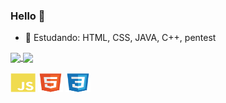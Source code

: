 ### Hello 👋



- 🌱 Estudando: HTML, CSS, JAVA, C++, pentest



<a href="https://github.com/anuraghazra/github-readme-stats">
  <img height=200 align="center" src="https://github-readme-stats.vercel.app/api?username=ehigor&show_icons=true&theme=aura_dark"/>
</a>
<a href="https://github.com/anuraghazra/convoychat">
  <img height=130 align="center" src="https://github-readme-stats.vercel.app/api/top-langs?username=ehigor&layout=compact&langs_count=8&theme=aura_dark&card_width=320="/>
</a>


<div style="display: inline_block"><br>
  <img align="center" alt="ehigor-Js" height="30" width="40" src="https://raw.githubusercontent.com/devicons/devicon/master/icons/javascript/javascript-plain.svg">
  <img align="center" alt="ehigor-HTML" height="30" width="40" src="https://raw.githubusercontent.com/devicons/devicon/master/icons/html5/html5-original.svg">
  <img align="center" alt="ehigor-CSS" height="30" width="40" src="https://raw.githubusercontent.com/devicons/devicon/master/icons/css3/css3-original.svg">
</div>
